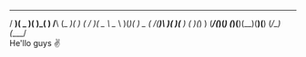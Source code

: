  ___  _____  _   _    __    ____  __      _  _  ____  
/ __)(  _  )( )_( )  /__\  (_  _)(  )    ( \/ )(  _ \ 
\__ \ )(_)(  ) _ (  /(__)\  _)(_  )(__    )  (  )(_) )
(___/(_____)(_) (_)(__)(__)(____)(____)  (_/\_)(____/                                                
He'llo guys ✌️